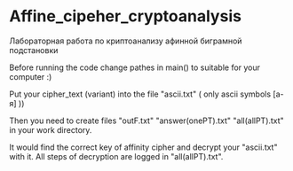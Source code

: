 # Affine_cipeher_cryptoanalysis
Лабораторная работа по криптоанализу афинной биграмной подстановки 

Before running the code change pathes in main() to suitable for your computer :)

Put your cipher_text (variant) into the file "ascii.txt" ( only ascii symbols [а-я] ))


Then you need to create files "outF.txt" "answer(onePT).txt" "all(allPT).txt" in your work directory.

It would find the correct key of affinity cipher and decrypt your "ascii.txt" with it. 
All steps of decryption are logged in "all(allPT).txt".
